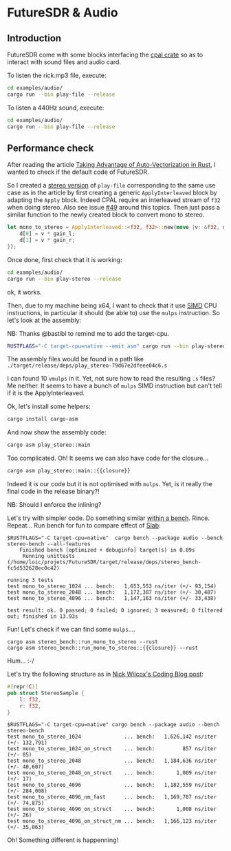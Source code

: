 FutureSDR & Audio
=================

## Introduction

FutureSDR come with some blocks interfacing the [cpal crate](https://crates.io/crates/cpal) so as to interact with sound files and audio card.

To listen the rick.mp3 file, execute:
```sh
cd examples/audio/
cargo run --bin play-file --release
```

To listen a 440Hz sound, execute:
```sh
cd examples/audio/
cargo run --bin play-file --release
```

## Performance check

After reading the article [Taking Advantage of Auto-Vectorization in Rust](https://www.nickwilcox.com/blog/autovec/), I wanted to check if the default code of FutureSDR.

So I created a [stereo version](./play_stereo.rs) of `play-file` corresponding to the same use case as in the article by first creating a generic `ApplyInterleaved` block by adapting the `Apply` block. Indeed CPAL require an interleaved stream of `f32` when doing stereo. Also see issue [#49](https://github.com/FutureSDR/FutureSDR/issues/49) around this topics. Then just pass a similar function to the newly created block to convert mono to stereo.

```rust
let mono_to_stereo = ApplyInterleaved::<f32, f32>::new(move |v: &f32, d: &mut [f32]| {
    d[0] = v * gain_l;
    d[1] = v * gain_r;
});
```

Once done, first check that it is working:

```sh
cd examples/audio/
cargo run --bin play-stereo --release
```

ok, it works.

Then, due to my machine being x64, I want to check that it use [SIMD](https://en.wikipedia.org/wiki/Single_instruction,_multiple_data) CPU instructions, in particular it should (be able to) use the `mulps` instruction. So let's look at the assembly:

NB: Thanks @bastibl to remind me to add the target-cpu.

```sh
RUSTFLAGS="-C target-cpu=native --emit asm" cargo run --bin play-stereo --release
```

The assembly files would be found in a path like `./target/release/deps/play_stereo-79d67e2dfeee04c6.s`

I can found 10 `vmulps` in it.
Yet, not sure how to read the resulting `.s` files? Me neither.
It seems to have a bunch of `mulps` SIMD instruction but can't tell if it is the ApplyInterleaved.

Ok, let's install some helpers:

```sh
cargo install cargo-asm
```

And now show the assembly code:

```sh
cargo asm play_stereo::main
```

Too complicated.
Oh! It seems we can also have code for the closure...

```sh
cargo asm play_stereo::main::{{closure}}
```

Indeed it is our code but it is not optimised with `mulps`.
Yet, is it really the final code in the release binary?!

NB: Should I enforce the inlining?

Let's try with simpler code. Do something similar [within a bench](stereo_bench.rs). Rince. Repeat...
Run bench for fun to compare effect of [Slab](https://www.futuresdr.org/blog/red-slab/):

```
$RUSTFLAGS="-C target-cpu=native"  cargo bench --package audio --bench stereo-bench --all-features
    Finished bench [optimized + debuginfo] target(s) in 0.09s
     Running unittests (/home/loic/projets/FutureSDR/target/release/deps/stereo_bench-fc5d532628ec0c42)

running 3 tests
test mono_to_stereo_1024 ... bench:   1,653,553 ns/iter (+/- 93,154)
test mono_to_stereo_2048 ... bench:   1,172,387 ns/iter (+/- 30,487)
test mono_to_stereo_4096 ... bench:   1,147,163 ns/iter (+/- 33,438)

test result: ok. 0 passed; 0 failed; 0 ignored; 3 measured; 0 filtered out; finished in 13.93s
```

Fun!
Let's check if we can find some `mulps`....

```
cargo asm stereo_bench::run_mono_to_stereo --rust
cargo asm stereo_bench::run_mono_to_stereo::{{closure}} --rust
```

Hum... :-/

Let's try the following structure as in [Nick Wilcox's Coding Blog post](https://www.nickwilcox.com/blog/autovec/):

```rust
#[repr(C)]
pub struct StereoSample {
    l: f32,
    r: f32,
}
```

```
$RUSTFLAGS="-C target-cpu=native" cargo bench --package audio --bench stereo-bench
test mono_to_stereo_1024              ... bench:   1,626,142 ns/iter (+/- 132,791)
test mono_to_stereo_1024_on_struct    ... bench:         857 ns/iter (+/- 85)
test mono_to_stereo_2048              ... bench:   1,184,636 ns/iter (+/- 40,607)
test mono_to_stereo_2048_on_struct    ... bench:       1,009 ns/iter (+/- 17)
test mono_to_stereo_4096              ... bench:   1,182,559 ns/iter (+/- 284,008)
test mono_to_stereo_4096_nm_fast      ... bench:   1,169,787 ns/iter (+/- 74,875)
test mono_to_stereo_4096_on_struct    ... bench:       1,008 ns/iter (+/- 26)
test mono_to_stereo_4096_on_struct_nm ... bench:   1,166,123 ns/iter (+/- 35,063)
```

Oh! Something different is happenning!
